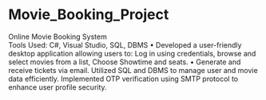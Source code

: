 # Movie_Booking_Project
Online Movie Booking System                                                                                                     	
Tools Used: C#, Visual Studio, SQL, DBMS
•	Developed a user-friendly desktop application allowing users to: Log in using credentials, browse and select movies from a list, Choose Showtime and seats.
•	Generate and receive tickets via email. Utilized SQL and DBMS to manage user and movie data efficiently. Implemented OTP verification using SMTP protocol to enhance user profile security.


